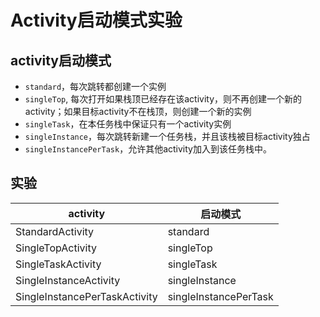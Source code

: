 # Activity启动模式实验

## activity启动模式

* `standard`，每次跳转都创建一个实例
* `singleTop`, 每次打开如果栈顶已经存在该activity，则不再创建一个新的activity；如果目标activity不在栈顶，则创建一个新的实例
* `singleTask`，在本任务栈中保证只有一个activity实例
* `singleInstance`，每次跳转新建一个任务栈，并且该栈被目标activity独占
* `singleInstancePerTask`，允许其他activity加入到该任务栈中。

## 实验

| activity                      | 启动模式                  |
|-------------------------------|-----------------------|
| StandardActivity              | standard              |
| SingleTopActivity             | singleTop             |
| SingleTaskActivity            | singleTask            |
| SingleInstanceActivity        | singleInstance        |
| SingleInstancePerTaskActivity | singleInstancePerTask |